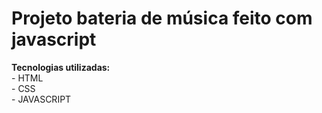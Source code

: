 <h1>Projeto bateria de música feito com javascript</h1>
 <strong>Tecnologias utilizadas:</strong><br/>
 - HTML <br/>
 - CSS <br/>
 - JAVASCRIPT <br/>
